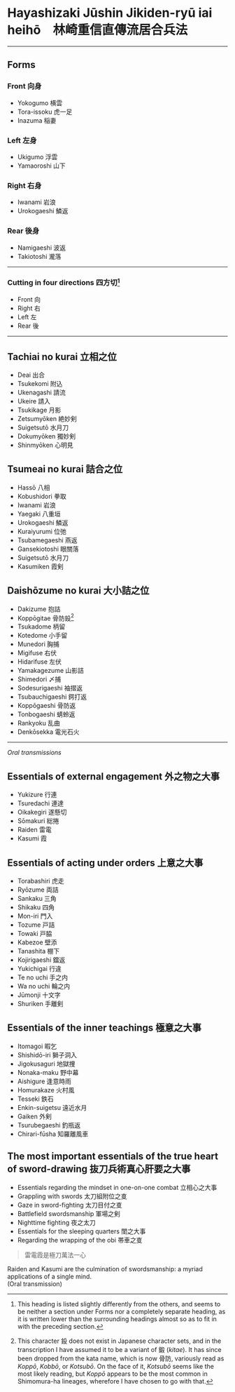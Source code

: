 # Hayashizaki Jūshin Jikiden-ryū iai heihō　林崎重信直傳流居合兵法

---

## Forms

### Front 向身

* Yokogumo 横雲
* Tora-issoku 虎一足
* Inazuma 稲妻

### Left 左身

* Ukigumo 浮雲
* Yamaoroshi 山下

### Right 右身

* Iwanami 岩浪
* Urokogaeshi 鱗返

### Rear 後身

* Namigaeshi 波返
* Takiotoshi 瀧落

---

### Cutting in four directions 四方切[^1]

* Front 向
* Right 右
* Left 左
* Rear 後

---

## Tachiai no kurai 立相之位

* Deai 出合
* Tsukekomi 附込
* Ukenagashi 請流
* Ukeire 請入
* Tsukikage 月影
* Zetsumyōken 絶妙剣
* Suigetsutō 水月刀
* Dokumyōken 獨妙剣
* Shinmyōken 心明見

## Tsumeai no kurai 詰合之位

* Hassō 八相
* Kobushidori 拳取
* Iwanami 岩浪
* Yaegaki 八重垣
* Urokogaeshi 鱗返
* Kuraiyurumi 位弛
* Tsubamegaeshi 燕返
* Gansekiotoshi 眼關落
* Suigetsutō 水月刀
* Kasumiken 霞剣

## Daishōzume no kurai 大小詰之位

* Dakizume 抱詰
* Koppōgitae 骨防鈠[^2]
* Tsukadome 柄留
* Kotedome 小手留
* Munedori 胸捕
* Migifuse 右伏
* Hidarifuse 左伏
* Yamakagezume 山影詰
* Shimedori 〆捕
* Sodesurigaeshi 袖摺返
* Tsubauchigaeshi 鍔打返
* Koppōgaeshi 骨防返
* Tonbogaeshi 蜻蛉返
* Rankyoku 乱曲
* Denkōsekka 電光石火

---

*Oral transmissions*

## Essentials of external engagement 外之物之大事

* Yukizure 行連
* Tsuredachi 連達
* Oikakegiri 遂懸切
* Sōmakuri 総捲
* Raiden 雷電
* Kasumi 霞

## Essentials of acting under orders 上意之大事

* Torabashiri 虎走
* Ryōzume 両詰
* Sankaku 三角
* Shikaku 四角
* Mon-iri 門入
* Tozume 戸詰
* Towaki 戸脇
* Kabezoe 壁添
* Tanashita 棚下
* Kojirigaeshi 鐺返
* Yukichigai 行違
* Te no uchi 手之内
* Wa no uchi 輪之内
* Jūmonji 十文字
* Shuriken 手離剣

## Essentials of the inner teachings 極意之大事

* Itomagoi 暇乞
* Shishidō-iri 獅子洞入
* Jigokusaguri 地獄捜
* Nonaka-maku 野中幕
* Aishigure 逢意時雨
* Homurakaze 火村風
* Tesseki 鉄石
* Enkin-suigetsu 遠近水月
* Gaiken 外剣
* Tsurubegaeshi 釣瓶返
* Chirari-fūsha 知羅離風車

## The most important essentials of the true heart of sword-drawing 抜刀兵術真心肝要之大事

* Essentials regarding the mindset in one-on-one combat 立相心之大事
* Grappling with swords 太刀組附位之㕝
* Gaze in sword-fighting 太刀目付之㕝
* Battlefield swordsmanship 軍場之剣
* Nighttime fighting 夜之太刀
* Essentials for the sleeping quarters 閨之大事
* Regarding the wrapping of the obi 帯車之㕝

> 雷電霞是極刀萬法一心

Raiden and Kasumi are the culmination of swordsmanship: a myriad applications of a single mind.  
(Oral transmission)

[^1]: This heading is listed slightly differently from the others, and seems to be neither a section under Forms nor a completely separate heading, as it is written lower than the surrounding headings almost so as to fit in with the preceding section.
[^2]: This character 鈠 does not exist in Japanese character sets, and in the transcription I have assumed it to be a variant of 鍛 (*kitae*). It has since been dropped from the kata name, which is now 骨防, variously read as *Koppō*, *Kobbō*, or *Kotsubō*. On the face of it, *Kotsubō* seems like the most likely reading, but *Koppō* appears to be the most common in Shimomura-ha lineages, wherefore I have chosen to go with that.
